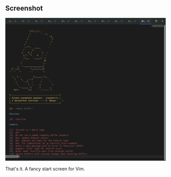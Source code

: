 
## Screenshot

![Startify in action!](https://github.com/fedor-elizarov/vim-startify/blob/master/images/startify-menu.png)

That's it. A fancy start screen for Vim.
